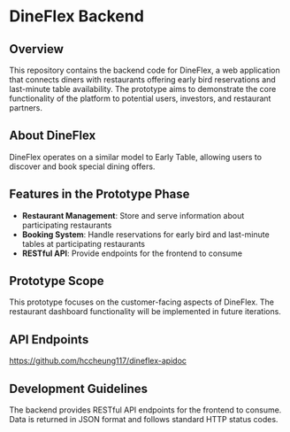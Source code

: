 # DineFlex Backend

## Overview

This repository contains the backend code for DineFlex, a web application that connects diners with restaurants offering early bird reservations and last-minute table availability. The prototype aims to demonstrate the core functionality of the platform to potential users, investors, and restaurant partners.

## About DineFlex

DineFlex operates on a similar model to Early Table, allowing users to discover and book special dining offers.

## Features in the Prototype Phase

- **Restaurant Management**: Store and serve information about participating restaurants
- **Booking System**: Handle reservations for early bird and last-minute tables at participating restaurants
- **RESTful API**: Provide endpoints for the frontend to consume

## Prototype Scope

This prototype focuses on the customer-facing aspects of DineFlex. The restaurant dashboard functionality will be implemented in future iterations.

## API Endpoints

https://github.com/hccheung117/dineflex-apidoc

## Development Guidelines

The backend provides RESTful API endpoints for the frontend to consume. Data is returned in JSON format and follows standard HTTP status codes.
